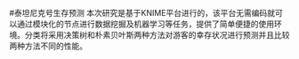 #泰坦尼克号生存预测
本次研究是基于KNIME平台进行的，该平台无需编码就可以通过模块化的节点进行数据挖掘及机器学习等任务，提供了简单便捷的使用环境。分类将采用决策树和朴素贝叶斯两种方法对游客的幸存状况进行预测并且比较两种方法不同的性能。
